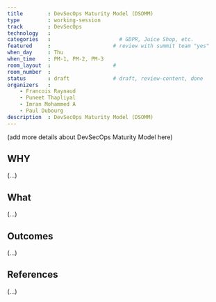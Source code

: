 ```yaml
---
title        : DevSecOps Maturity Model (DSOMM)
type         : working-session
track        : DevSecOps
technology   :
categories   :                      # GDPR, Juice Shop, etc.
featured     :                    # review with summit team "yes"
when_day     : Thu
when_time    : PM-1, PM-2, PM-3                  
room_layout  :                    #
room_number  :
status       : draft              # draft, review-content, done
organizers   :
    - Francois Raynaud
    - Puneet Thapliyal
    - Imran Mohammed A
    - Paul Dubourg
description  : DevSecOps Maturity Model (DSOMM)
---
```


(add more details about DevSecOps Maturity Model here)

## WHY

(...)

## What

(...)

## Outcomes

(...)

## References

(...)
